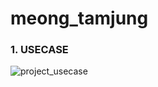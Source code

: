 # meong_tamjung

### 1. USECASE 
![project_usecase](https://user-images.githubusercontent.com/84279479/125880918-deb1a435-66b7-4ecf-b73e-2e4668cbc2fa.png)
